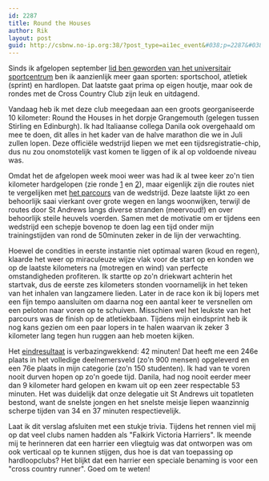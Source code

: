 ```yaml
---
id: 2287
title: Round the Houses
author: Rik
layout: post
guid: http://csbnw.no-ip.org:38/?post_type=ai1ec_event&#038;p=2287&#038;instance_id=
---
```

Sinds ik afgelopen september [lid ben geworden van het universitair sportcentrum](?p=1249) ben ik aanzienlijk meer gaan sporten:  sportschool, atletiek (sprint) en hardlopen. Dat laatste gaat prima op eigen houtje, maar ook de rondes met de Cross Country Club zijn leuk en uitdagend.

Vandaag heb ik met deze club meegedaan aan een groots georganiseerde 10 kilometer: Round the Houses in het dorpje Grangemouth (gelegen tussen Stirling en Edinburgh). Ik had Italiaanse collega Danila ook overgehaald om mee te doen, dit alles in het kader van de halve marathon die we in Juli zullen lopen. Deze officiële wedstrijd liepen we met een tijdsregistratie-chip, dus nu zou onomstotelijk vast komen te liggen of ik al op voldoende niveau was.

Omdat het de afgelopen week mooi weer was had ik al twee keer zo'n tien kilometer hardgelopen (zie ronde [1](http://www.mapmyrun.com/routes/view/671479502) en [2](http://www.mapmyrun.com/routes/view/674313550)), maar eigenlijk zijn die routes niet te vergelijken met [het parcours](http://www.mapmyrun.com/sc/victoria-english-river/round-the-houses-10k-route-15102514) van de wedstrijd. Deze laatste lijkt zo een behoorlijk saai vierkant over grote wegen en langs woonwijken, terwijl de routes door St Andrews langs diverse stranden (meervoud!) en over behoorlijk steile heuvels voerden. Samen met de motivatie om er tijdens een wedstrijd een schepje bovenop te doen lag een tijd onder mijn trainingstijden van rond de 50minuten zeker in de lijn der verwachting.

Hoewel de condities in eerste instantie niet optimaal waren (koud en regen), klaarde het weer op miraculeuze wijze vlak voor de start op en konden we op de laatste kilometers na (motregen en wind) van perfecte omstandigheden profiteren. Ik startte op zo'n driekwart achterin het startvak, dus de eerste zes kilometers stonden voornamelijk in het teken van het inhalen van langzamere lieden. Later in de race kon ik bij lopers met een fijn tempo aansluiten om daarna nog een aantal keer te versnellen om een peloton naar voren op te schuiven. Misschien wel het leukste van het parcours was de finish op de atletiekbaan. Tijdens mijn eindsprint heb ik nog kans gezien om een paar lopers in te halen waarvan ik zeker 3 kilometer lang tegen hun ruggen aan heb moeten kijken.

Het [eindresultaat](http://www.winningtime.co.uk/index.php?page=results&event=347) is verbazingwekkend: 42 minuten! Dat heeft me een 246e plaats in het volledige deelnemersveld (zo'n 900 mensen) opgeleverd en een 76e plaats in mijn categorie (zo'n 150 studenten). Ik had van te voren nooit durven hopen op zo'n goede tijd. Danila, had nog nooit eerder meer dan 9 kilometer hard gelopen en kwam uit op een zeer respectable 53 minuten. Het was duidelijk dat onze delegatie uit St Andrews uit topatleten bestond, want de snelste jongen en het snelste meisje liepen waanzinnig scherpe tijden van 34 en 37 minuten respectievelijk.

Laat ik dit verslag afsluiten met een stukje trivia. Tijdens het rennen viel mij op dat veel clubs namen hadden als "Falkirk Victoria Harriers". Ik meende mij te herinneren dat een harrier een vliegtuig was dat ontworpen was om ook verticaal op te kunnen stijgen, dus hoe is dat van toepassing op hardloopclubs? Het blijkt dat een harrier een speciale benaming is voor een "cross country runner". Goed om te weten!